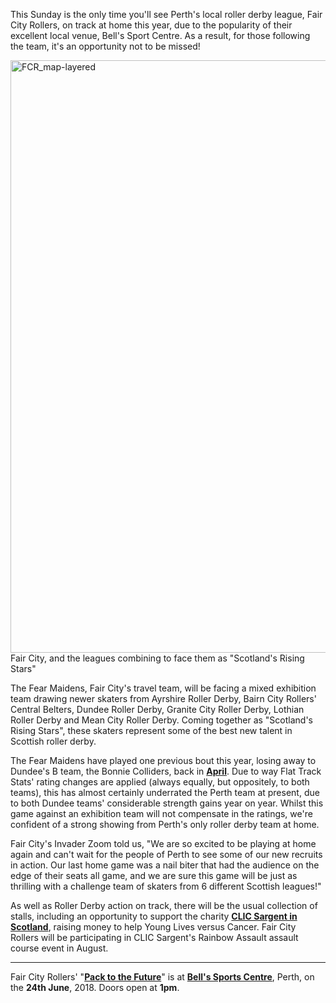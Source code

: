 <html><body><p>This Sunday is the only time you'll see Perth's local roller derby league, Fair City Rollers, on track at home this year, due to the popularity of their excellent local venue, Bell's Sport Centre. As a result, for those following the team, it's an opportunity not to be missed!

<img class="aligncenter size-large wp-image-26879" src="https://scottishrollerderbyblog.com/2018/06/fcr_map-layered.png?w=1024" alt="FCR_map-layered" width="1024" height="948"> Fair City, and the leagues combining to face them as "Scotland's Rising Stars"

The Fear Maidens, Fair City's travel team, will be facing a mixed exhibition team drawing newer skaters from Ayrshire Roller Derby, Bairn City Rollers' Central Belters, Dundee Roller Derby, Granite City Roller Derby, Lothian Roller Derby and Mean City Roller Derby. Coming together as "Scotland's Rising Stars", these skaters represent some of the best new talent in Scottish roller derby.

The Fear Maidens have played one previous bout this year, losing away to Dundee's B team, the Bonnie Colliders, back in <a href="http://flattrackstats.com/teams/8969"><strong>April</strong></a>. Due to way Flat Track Stats' rating changes are applied (always equally, but oppositely, to both teams), this has almost certainly underrated the Perth team at present, due to both Dundee teams' considerable strength gains year on year. Whilst this game against an exhibition team will not compensate in the ratings, we're confident of a strong showing from Perth's only roller derby team at home.

Fair City's Invader Zoom told us, "We are so excited to be playing at home again and can't wait for the people of Perth to see some of our new recruits in action. Our last home game was a nail biter that had the audience on the edge of their seats all game, and we are sure this game will be just as thrilling with a challenge team of skaters from 6 different Scottish leagues!"

As well as Roller Derby action on track, there will be the usual collection of stalls, including an opportunity to support the charity <a href="http://www.clicsargent.org.uk"><strong>CLIC Sargent in Scotland</strong></a>, raising money to help Young Lives versus Cancer. Fair City Rollers will be participating in CLIC Sargent's Rainbow Assault assault course event in August.

</p><hr>

Fair City Rollers' "<a href="https://www.facebook.com/events/1869400046436599/"><strong>Pack to the Future</strong></a>" is at <a href="https://goo.gl/maps/Sty37VvYGx92"><strong>Bell's Sports Centre</strong></a>, Perth, on the <strong>24th June</strong>, 2018. Doors open at <strong>1pm</strong>.</body></html>
